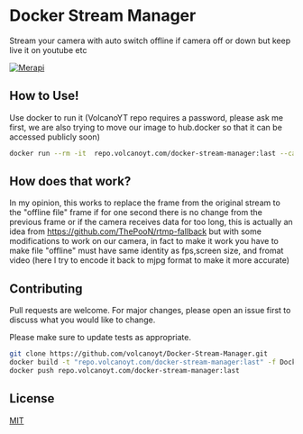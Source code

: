 # Docker Stream Manager

Stream your camera with auto switch offline if camera off or down but keep live it on youtube etc

[![Merapi](http://img.youtube.com/vi/_yvlzdI_4ug/0.jpg)](http://www.youtube.com/watch?v=_yvlzdI_4ug "Stream Merapi")

## How to Use!

Use docker to run it (VolcanoYT repo requires a password, please ask me first, we are also trying to move our image to hub.docker so that it can be accessed publicly soon)

```bash
docker run --rm -it  repo.volcanoyt.com/docker-stream-manager:last --cam "https://xxx.xxx.net/xxx/xxx.stream/playlist.m3u8" --stream "rtmp://a.rtmp.youtube.com/live2/xxx-xxx-xxx"
```

## How does that work?
In my opinion, this works to replace the frame from the original stream to the "offline file" frame if for one second there is no change from the previous frame or if the camera receives data for too long, this is actually an idea from https://github.com/ThePooN/rtmp-fallback but with some modifications to work on our camera, in fact to make it work you have to make file "offline" must have same identity as fps,screen size, and fromat video (here I try to encode it back to mjpg format to make it more accurate)

## Contributing
Pull requests are welcome. For major changes, please open an issue first to discuss what you would like to change.

Please make sure to update tests as appropriate.

```bash
git clone https://github.com/volcanoyt/Docker-Stream-Manager.git
docker build -t "repo.volcanoyt.com/docker-stream-manager:last" -f Dockerfile .
docker push repo.volcanoyt.com/docker-stream-manager:last
```

## License
[MIT](https://choosealicense.com/licenses/mit/)